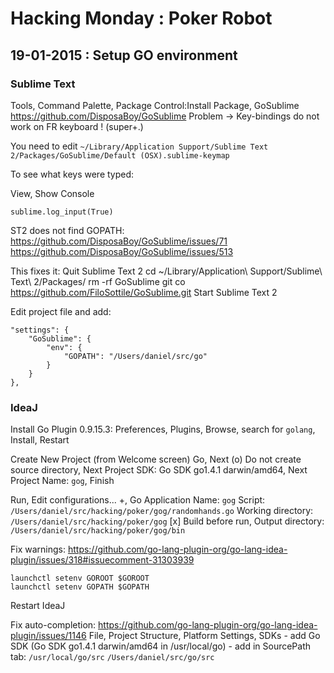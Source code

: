 Hacking Monday : Poker Robot
============================

19-01-2015 : Setup GO environment
---------------------------------

### Sublime Text

Tools, Command Palette, Package Control:Install Package, GoSublime
https://github.com/DisposaBoy/GoSublime
Problem -> Key-bindings do not work on FR keyboard ! (super+.)

You need to edit `~/Library/Application Support/Sublime Text 2/Packages/GoSublime/Default (OSX).sublime-keymap`

To see what keys were typed:

View, Show Console
~~~
sublime.log_input(True)
~~~

ST2 does not find GOPATH:
https://github.com/DisposaBoy/GoSublime/issues/71
https://github.com/DisposaBoy/GoSublime/issues/513

This fixes it:
    Quit Sublime Text 2
    cd ~/Library/Application\ Support/Sublime\ Text\ 2/Packages/
    rm -rf GoSublime
    git co https://github.com/FiloSottile/GoSublime.git
    Start Sublime Text 2

Edit project file and add:

    "settings": {
        "GoSublime": {
            "env": {
                "GOPATH": "/Users/daniel/src/go"
            }
        }
    },


### IdeaJ

Install Go Plugin 0.9.15.3:
    Preferences, Plugins, Browse, search for `golang`, Install, Restart

Create New Project (from Welcome screen)
    Go, Next
    (o) Do not create source directory, Next
    Project SDK: Go SDK go1.4.1 darwin/amd64, Next
    Project Name: `gog`, Finish

Run, Edit configurations...
    +, Go Application
    Name: `gog`
    Script: `/Users/daniel/src/hacking/poker/gog/randomhands.go`
    Working directory: `/Users/daniel/src/hacking/poker/gog`
    [x] Build before run, Output directory: `/Users/daniel/src/hacking/poker/gog/bin`

Fix warnings:
https://github.com/go-lang-plugin-org/go-lang-idea-plugin/issues/318#issuecomment-31303939
~~~
launchctl setenv GOROOT $GOROOT
launchctl setenv GOPATH $GOPATH
~~~
Restart IdeaJ

Fix auto-completion:
https://github.com/go-lang-plugin-org/go-lang-idea-plugin/issues/1146
File, Project Structure, Platform Settings, SDKs
    - add Go SDK (Go SDK go1.4.1 darwin/amd64 in /usr/local/go)
    - add in SourcePath tab:
        `/usr/local/go/src`
        `/Users/daniel/src/go/src`

